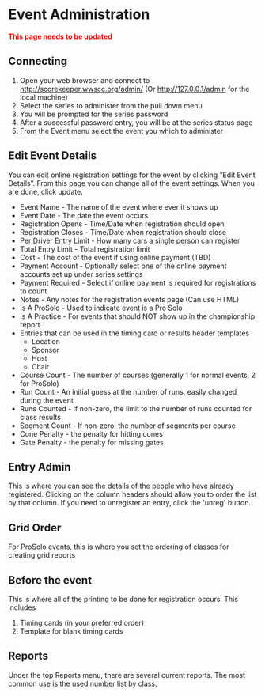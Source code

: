 # Event Administration

**<span style='color:red'>This page needs to be updated</span>**

## Connecting
1. Open your web browser and connect to http://scorekeeper.wwscc.org/admin/ (Or http://127.0.0.1/admin for the local machine)
1. Select the series to administer from the pull down menu
1. You will be prompted for the series password
1. After a successful password entry, you will be at the series status page
1. From the Event menu select the event you which to administer

## Edit Event Details
You can edit online registration settings for the event by clicking “Edit Event Details”.
From this page you can change all of the event settings. When you are done, click update.

* Event Name - The name of the event where ever it shows up
* Event Date - The date the event occurs
* Registration Opens - Time/Date when registration should open
* Registration Closes - Time/Date when registration should close
* Per Driver Entry Limit - How many cars a single person can register
* Total Entry Limit - Total registration limit
* Cost - The cost of the event if using online payment (TBD)
* Payment Account - Optionally select one of the online payment accounts set up under series settings
* Payment Required - Select if online payment is required for registrations to count
* Notes - Any notes for the registration events page (Can use HTML)
* Is A ProSolo - Used to indicate event is a Pro Solo
* Is A Practice - For events that should NOT show up in the championship report
* Entries that can be used in the timing card or results header templates
    * Location
    * Sponsor
    * Host
    * Chair
* Course Count - The number of courses (generally 1 for normal events, 2 for ProSolo)
* Run Count - An initial guess at the number of runs, easily changed during the event
* Runs Counted - If non-zero, the limit to the number of runs counted for class results
* Segment Count - If non-zero, the number of segments per course
* Cone Penalty - the penalty for hitting cones
* Gate Penalty - the penalty for missing gates

## Entry Admin
This is where you can see the details of the people who have already registered. Clicking on the
column headers should allow you to order the list by that column. If you need to unregister an entry,
click the 'unreg' button.

## Grid Order
For ProSolo events, this is where you set the ordering of classes for creating grid reports

## Before the event
This is where all of the printing to be done for registration occurs. This includes
1. Timing cards (in your preferred order)
2. Template for blank timing cards

## Reports
Under the top Reports menu, there are several current reports.
The most common use is the used number list by class.

